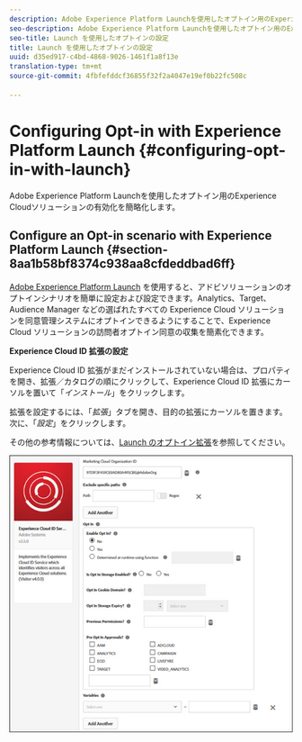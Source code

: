 ```yaml
---
description: Adobe Experience Platform Launchを使用したオプトイン用のExperience Cloudソリューションの有効化を簡略化します。
seo-description: Adobe Experience Platform Launchを使用したオプトイン用のExperience Cloudソリューションの有効化を簡略化します。
seo-title: Launch を使用したオプトインの設定
title: Launch を使用したオプトインの設定
uuid: d35ed917-c4bd-4868-9026-1461f1a8f13e
translation-type: tm+mt
source-git-commit: 4fbfefddcf36855f32f2a4047e19ef0b22fc508c

---
```



# Configuring Opt-in with Experience Platform Launch {#configuring-opt-in-with-launch}

Adobe Experience Platform Launchを使用したオプトイン用のExperience Cloudソリューションの有効化を簡略化します。

## Configure an Opt-in scenario with Experience Platform Launch {#section-8aa1b58bf8374c938aa8cfdeddbad6ff}

[Adobe Experience Platform Launch](https://docs.adobelaunch.com/) を使用すると、アドビソリューションのオプトインシナリオを簡単に設定および設定できます。Analytics、Target、Audience Manager などの選ばれたすべての Experience Cloud ソリューションを同意管理システムにオプトインできるようにすることで、Experience Cloud ソリューションの訪問者オプトイン同意の収集を簡素化できます。

**Experience Cloud ID 拡張の設定**

Experience Cloud ID 拡張がまだインストールされていない場合は、プロパティを開き、拡張／カタログの順にクリックして、Experience Cloud ID 拡張にカーソルを置いて「*インストール*」をクリックします。

拡張を設定するには、「*拡張*」タブを開き、目的の拡張にカーソルを置きます。次に、「*設定*」をクリックします。

その他の参考情報については、[Launch のオプトイン拡張](https://docs.adobelaunch.com/extension-reference/web/experience-cloud-id-service-extension)を参照してください。

![](assets/optin-launch.jpg)

